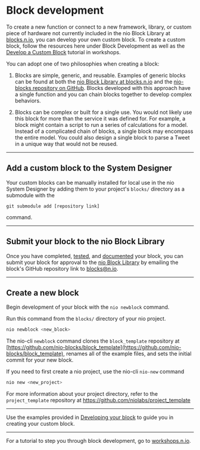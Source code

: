 # Block development

To create a new function or connect to a new framework, library, or custom piece of hardware not currently included in the nio Block Library at [blocks.n.io](https://blocks.n.io/), you can develop your own custom block. To create a custom block, follow the resources here under Block Development as well as the [Develop a Custom Block](https://workshops.n.io/custom-block/) tutorial in workshops.

You can adopt one of two philosophies when creating a block:

  1. Blocks are simple, generic, and reusable. Examples of generic blocks can be found at both the [nio Block Library at blocks.n.io](https://blocks.n.io/) and the [nio-blocks repository on GitHub](https://github.com/nio-blocks). Blocks developed with this approach have a single function and you can chain blocks together to develop complex behaviors.

  2. Blocks can be complex or built for a single use. You would not likely use this block for more than the service it was defined for. For example, a block might contain a script to run a series of calculations for a model. Instead of a complicated chain of blocks, a single block may encompass the entire model. You could also design a single block to parse a Tweet in a unique way that would not be reused.

---

## Add a custom block to the <span class="allow-caps">System Designer</span>

Your custom blocks can be manually installed for local use in the nio System Designer by adding them to your project's `blocks/` directory as a submodule with the
```
git submodule add [repository link]
```
command.

---

## Submit your block to the nio <span class="allow-caps">Block Library</span>

Once you have completed, [tested](/blocks/block-development/block-testing.md), and [documented](/blocks/block-development/documenting.md) your block, you can submit your block for approval to the [nio Block Library](https://blocks.n.io) by emailing the block's GitHub repository link to [blocks@n.io](mailto:blocks@n.io).

---

## Create a new block

Begin development of your block with the `nio newblock` command.

Run this command from the `blocks/` directory of your nio project.

```bash
nio newblock <new_block>
```

The nio-cli `newblock` command clones the `block_template` repository at [https://github.com/nio-blocks/block_template](https://github.com/nio-blocks/block_template), renames all of the example files, and sets the initial commit for your new block.

If you need to first create a nio project, use the nio-cli `nio-new` command

```bash
nio new <new_project>
```

For more information about your project directory, refer to the `project_template` repository at <https://github.com/niolabs/project_template>


---

Use the examples provided in [Developing your block](/blocks/block-development/development.md) to guide you in creating your custom block.

---

For a tutorial to step you through block development, go to [workshops.n.io](https://workshops.n.io/custom-block/).
